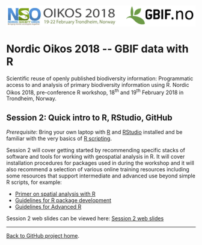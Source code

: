 
<!-- README.md is generated from README.Rmd. Please edit that file -->
![](../demo_data/NSO_2018_GBIF_NO.png "NSO 2018")

Nordic Oikos 2018 -- GBIF data with R
=====================================

Scientific reuse of openly published biodiversity information: Programmatic access to and analysis of primary biodiversity information using R. Nordic Oikos 2018, pre-conference R workshop, 18<sup>th</sup> and 19<sup>th</sup> February 2018 in Trondheim, Norway.

Session 2: Quick intro to R, RStudio, GitHub
--------------------------------------------

*Prerequisite*: Bring your own laptop with [R](https://www.r-project.org/) and [RStudio](https://www.rstudio.com/) installed and be familiar with the very basics of [R scripting](http://www.rspatial.org/intr/index.html).

Session 2 will cover getting started by recommending specific stacks of software and tools for working with geospatial analysis in R. It will cover installation procedures for packages used in during the workshop and it will also recommend a selection of various online training resources including some resources that support intermediate and advanced use beyond simple R scripts, for example:

-   [Primer on spatial analysis with R](https://www.rstudio.com/resources/webinars/rstudio-essentials-webinar-series-part-1/)
-   [Guidelines for R package development](https://r-pkgs.had.co.nz/)
-   [Guidelines for Advanced R](https://adv-r.had.co.nz/)

Session 2 web slides can be viewed here: [Session 2 web slides](https://GBIF-Europe.github.io/nordic_oikos_2018_r/s2_r_intro)

------------------------------------------------------------------------

[Back to GitHub project home](https://github.com/GBIF-Europe/nordic_oikos_2018_r).
